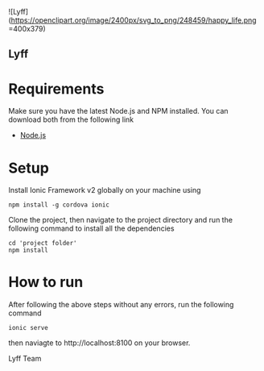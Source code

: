 ![Lyff](https://openclipart.org/image/2400px/svg_to_png/248459/happy_life.png =400x379)

## Lyff


# Requirements
Make sure you have the latest Node.js and NPM installed. You can download both from the following link

* [Node.js](https://nodejs.org/en/)

# Setup
Install Ionic Framework v2 globally on your machine using
```
npm install -g cordova ionic
```

Clone the project, then navigate to the project directory and run the following command to install all the dependencies
```
cd 'project folder'
npm install
```

# How to run
After following the above steps without any errors, run the following command
```
ionic serve
```
then naviagte to http://localhost:8100 on your browser.

Lyff Team